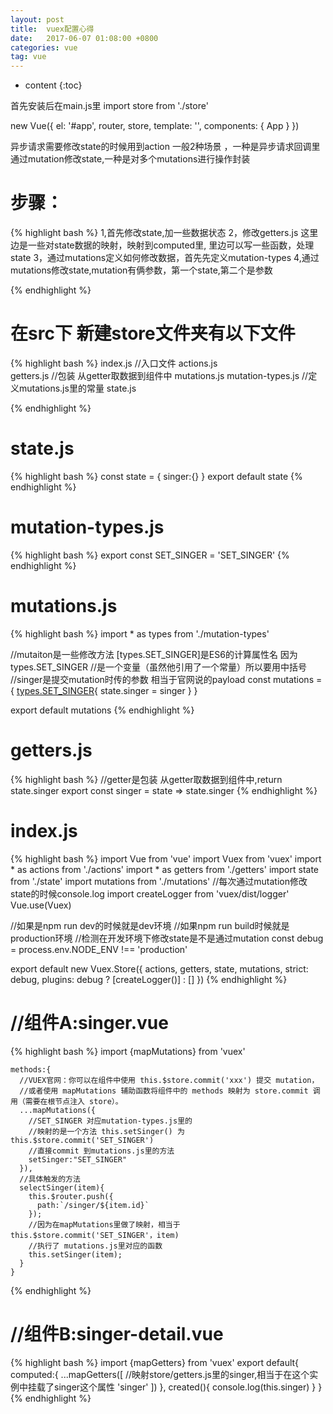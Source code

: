 ```yaml
---
layout: post
title:  vuex配置心得
date:   2017-06-07 01:08:00 +0800
categories: vue
tag: vue
---
```


* content
{:toc}


首先安装后在main.js里 import store from './store'

new Vue({
  el: '#app',
  router,
  store,
  template: '<App/>',
  components: { App }
})

异步请求需要修改state的时候用到action
一般2种场景 ，一种是异步请求回调里通过mutation修改state,一种是对多个mutations进行操作封装


步骤：
====================================
{% highlight bash %}
1,首先修改state,加一些数据状态
2，修改getters.js 这里边是一些对state数据的映射，映射到computed里,
里边可以写一些函数，处理state
3，通过mutations定义如何修改数据，首先先定义mutation-types
4,通过mutations修改state,mutation有俩参数，第一个state,第二个是参数

{% endhighlight %}

在src下 新建store文件夹有以下文件
====================================
{% highlight bash %}
index.js   //入口文件
actions.js  
getters.js //包装 从getter取数据到组件中
mutations.js
mutation-types.js  //定义mutations.js里的常量
state.js

{% endhighlight %}

state.js
====================================
{% highlight bash %}
const state = {
  singer:{}
}
export default state
{% endhighlight %}


mutation-types.js
====================================
{% highlight bash %}
export const SET_SINGER = 'SET_SINGER'
{% endhighlight %}

mutations.js
====================================
{% highlight bash %}
import * as types from './mutation-types'

//mutaiton是一些修改方法 [types.SET_SINGER]是ES6的计算属性名 因为types.SET_SINGER
//是一个变量（虽然他引用了一个常量）所以要用中括号
//singer是提交mutation时传的参数 相当于官网说的payload
 const mutations = {
  [types.SET_SINGER](state,singer){
    state.singer = singer
  }
}

export default mutations
{% endhighlight %}


getters.js
====================================
{% highlight bash %}
//getter是包装 从getter取数据到组件中,return state.singer
export const singer = state => state.singer
{% endhighlight %}


index.js
====================================
{% highlight bash %}
import Vue from 'vue'
import Vuex from 'vuex'
import * as actions from './actions'
import * as getters from './getters'
import state from './state'
import mutations from './mutations'
//每次通过mutation修改state的时候console.log
import createLogger from 'vuex/dist/logger'
Vue.use(Vuex)

//如果是npm run dev的时候就是dev环境
//如果npm run build时候就是production环境
//检测在开发环境下修改state是不是通过mutation
const debug = process.env.NODE_ENV !== 'production'

export default new Vuex.Store({
  actions,
  getters,
  state,
  mutations,
  strict: debug,
  plugins: debug ? [createLogger()] : []
})
{% endhighlight %}



//组件A:singer.vue
====================================
{% highlight bash %}
    import {mapMutations} from 'vuex'
    
    methods:{
      //VUEX官网：你可以在组件中使用 this.$store.commit('xxx') 提交 mutation，
      //或者使用 mapMutations 辅助函数将组件中的 methods 映射为 store.commit 调用（需要在根节点注入 store）。
      ...mapMutations({
        //SET_SINGER 对应mutation-types.js里的
        //映射的是一个方法 this.setSinger() 为 this.$store.commit('SET_SINGER')
        //直接commit 到mutations.js里的方法
        setSinger:"SET_SINGER"
      }),
      //具体触发的方法
      selectSinger(item){
        this.$router.push({
          path:`/singer/${item.id}`
        });
        //因为在mapMutations里做了映射，相当于this.$store.commit('SET_SINGER'，item)
        //执行了 mutations.js里对应的函数
        this.setSinger(item);
      }
    }
{% endhighlight %}




//组件B:singer-detail.vue
====================================
{% highlight bash %}
  import {mapGetters} from  'vuex'
  export default{
    computed:{
      ...mapGetters([
        //映射store/getters.js里的singer,相当于在这个实例中挂载了singer这个属性
        'singer'
      ])
    },
    created(){
      console.log(this.singer)
    }
  }
{% endhighlight %}